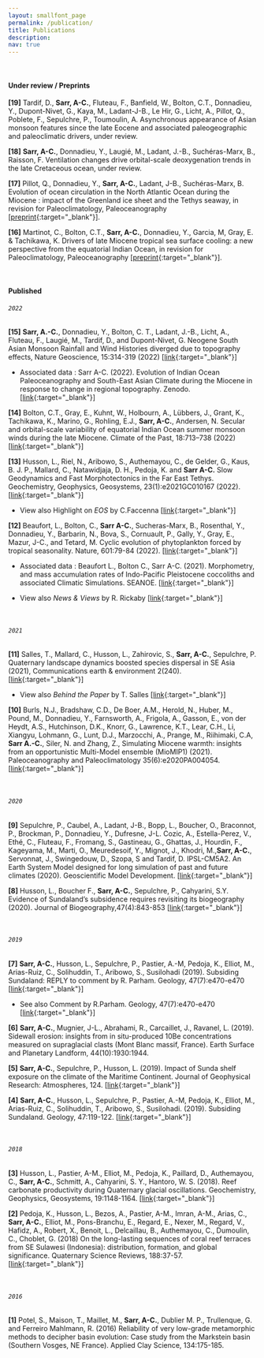 ```yaml
---
layout: smallfont_page
permalink: /publication/
title: Publications
description: 
nav: true
---
```

<p>&nbsp;</p>

#### Under review / Preprints

__[19]__ Tardif, D., __Sarr, A-C.__, Fluteau, F., Banfield, W., Bolton, C.T., Donnadieu, Y., Dupont-Nivet, G., Kaya, M., Ladant-J-B., Le Hir, G., Licht, A., Pillot, Q., Poblete, F., Sepulchre, P., Toumoulin, A. Asynchronous appearance of Asian monsoon features since the late Eocene and associated paleogeographic and paleoclimatic drivers, under review.

__[18]__ __Sarr, A-C.__, Donnadieu, Y., Laugié, M., Ladant, J.-B., Suchéras-Marx, B., Raisson, F. Ventilation changes drive orbital-scale deoxygenation trends in the late Cretaceous ocean, under review.

__[17]__ Pillot, Q., Donnadieu, Y., __Sarr, A-C.__, Ladant, J-B., Suchéras-Marx, B. Evolution of ocean circulation in the North Atlantic Ocean during the Miocene : impact of the Greenland ice sheet and the Tethys seaway, in revision for Paleoclimatology, Paleoceanography [[preprint](https://www.essoar.org/doi/abs/10.1002/essoar.10511690.1){:target="_blank"}].

__[16]__ Martinot, C., Bolton, C.T., __Sarr, A-C.__, Donnadieu, Y., Garcia, M, Gray, E. & Tachikawa, K. Drivers of late Miocene tropical sea surface cooling: a new perspective from the equatorial Indian Ocean, in revision for Paleoclimatology, Paleoceanography [[preprint](https://www.essoar.org/doi/10.1002/essoar.10509655.2){:target="_blank"}].

<p>&nbsp;</p>

#### Published

###### `2022`
__[15]__ __Sarr, A.-C.__, Donnadieu, Y., Bolton, C. T., Ladant, J.-B., Licht, A., Fluteau, F., Laugié, M., Tardif, D., and Dupont-Nivet, G. Neogene South Asian Monsoon Rainfall and Wind Histories diverged due to topography effects, Nature Geoscience, 15:314-319 (2022) [[link](https://rdcu.be/cKXlb){:target="_blank"}]
 - Associated data : Sarr A-C. (2022). Evolution of Indian Ocean Paleoceanography and South-East Asian Climate during the Miocene in response to change in regional topography. Zenodo. [[link](https://doi.org/10.5281/zenodo.5727042){:target="_blank"}]

__[14]__ Bolton, C.T., Gray, E., Kuhnt, W.,  Holbourn, A., Lübbers, J., Grant, K., Tachikawa, K., Marino, G., Rohling, E.J., __Sarr, A-C.__, Andersen, N. Secular and orbital-scale variability of equatorial Indian Ocean summer monsoon winds during the late Miocene. Climate of the Past, 18:713–738 (2022) [[link](https://cp.copernicus.org/articles/18/713/2022/){:target="_blank"}]

__[13]__ Husson, L., Riel, N., Aribowo, S., Authemayou, C., de Gelder, G., Kaus,  B. J. P., Mallard, C., Natawidjaja, D. H., Pedoja, K. and __Sarr A-C.__ Slow Geodynamics and Fast Morphotectonics in the Far East Tethys. Geochemistry, Geophysics, Geosystems, 23(1):e2021GC010167 (2022). [[link](https://agupubs.onlinelibrary.wiley.com/doi/full/10.1029/2021GC010167){:target="_blank"}]

- View also Highlight on _EOS_ by C.Faccenna [[link](https://eos.org/editor-highlights/transient-mantle-flow-triggers-morphotectonic-activity-in-asia){:target="_blank"}]

__[12]__ Beaufort, L., Bolton, C., __Sarr A-C.__, Sucheras-Marx, B., Rosenthal, Y., Donnadieu, Y., Barbarin, N., Bova, S., Cornuault, P., Gally, Y., Gray, E., Mazur, J-C., and Tetard, M. Cyclic evolution of phytoplankton forced by tropical seasonality. Nature, 601:79-84 (2022). [[link](https://rdcu.be/cCqxv){:target="_blank"}]


 - Associated data : Beaufort L., Bolton C., Sarr A-C. (2021). Morphometry, and mass accumulation rates of Indo-Pacific Pleistocene coccoliths and associated Climatic Simulations. SEANOE. [[link](https://www.seanoe.org/data/00728/84031/){:target="_blank"}]
 
 - View also _News & Views_ by R. Rickaby  [[link](https://www.nature.com/articles/d41586-021-03549-5){:target="_blank"}]
  
 <p>&nbsp;</p>

###### `2021`

__[11]__ Salles, T., Mallard, C., Husson, L., Zahirovic, S., __Sarr, A-C.__, Sepulchre, P. Quaternary landscape dynamics boosted species dispersal in SE Asia (2021), Communications earth & environment 2(240). [[link](https://www.nature.com/articles/s43247-021-00311-7){:target="_blank"}]

 - View also _Behind the Paper_ by T. Salles [[link](https://ecoevocommunity.nature.com/posts/a-migration-superhighway-across-now-flooded-southeast-asia){:target="_blank"}]

__[10]__ Burls, N.J., Bradshaw, C.D., De Boer, A.M., Herold, N., Huber, M., Pound, M., Donnadieu, Y., Farnsworth, A., Frigola, A., Gasson, E., von der Heydt, A.S., Hutchinson, D.K., Knorr, G., Lawrence, K.T., Lear, C.H., Li, Xiangyu, Lohmann, G., Lunt, D.J., Marzocchi, A., Prange, M., Riihimaki, C.A, __Sarr A.-C.__, Siler, N. and Zhang, Z., Simulating Miocene warmth: insights from an opportunistic Multi-Model ensemble (MioMIP1) (2021). Paleoceanography and Paleoclimatology 35(6):e2020PA004054. [[link](https://agupubs.onlinelibrary.wiley.com/doi/full/10.1029/2020PA004054){:target="_blank"}]

<p>&nbsp;</p>

###### `2020`

__[9]__ Sepulchre, P., Caubel, A., Ladant, J-B., Bopp, L., Boucher, O., Braconnot, P., Brockman, P., Donnadieu, Y., Dufresne, J-L. Cozic, A., Estella-Perez, V., Ethé, C., Fluteau, F., Fromang, S., Gastineau, G., Ghattas, J., Hourdin, F., Kageyama, M., Marti, O., Meuredesoif, Y., Mignot, J., Khodri, M.,__Sarr, A-C.__, Servonnat, J., Swingedouw, D., Szopa, S and Tardif, D. IPSL-CM5A2. An Earth System Model designed for long simulation of past and future climates (2020). Geoscientific Model Development. [[link](https://gmd.copernicus.org/articles/13/3011/2020/){:target="_blank"}]

__[8]__ Husson, L., Boucher F., __Sarr, A-C.__, Sepulchre, P., Cahyarini, S.Y.  Evidence of Sundaland’s subsidence requires revisiting its biogeography (2020). Journal of Biogeography,47(4):843-853 [[link](https://onlinelibrary.wiley.com/doi/full/10.1111/jbi.13762){:target="_blank"}]

<p>&nbsp;</p>

###### `2019`

__[7]__ __Sarr, A-C.__, Husson, L., Sepulchre, P., Pastier, A.-M, Pedoja, K., Elliot, M., Arias-Ruiz, C., Solihuddin, T., Aribowo, S., Susilohadi (2019). Subsiding Sundaland: REPLY to comment by R. Parham. Geology, 47(7):e470-e470 [[link](https://pubs.geoscienceworld.org/gsa/geology/article/47/7/e470/571723/Subsiding-Sundaland-REPLY){:target="_blank"}]

- See also Comment by R.Parham. Geology, 47(7):e470-e470 [[link](https://pubs.geoscienceworld.org/gsa/geology/article/47/7/e469/571726/Subsiding-Sundaland-COMMENT){:target="_blank"}]

__[6]__ __Sarr, A-C.__, Mugnier, J-L., Abrahami, R., Carcaillet, J., Ravanel, L. (2019). Sidewall erosion: insights from in situ-produced 10Be concentrations measured on supraglacial clasts (Mont Blanc massif, France). Earth Surface and Planetary Landform, 44(10):1930:1944. 

__[5]__ __Sarr, A-C.__, Sepulchre, P., Husson, L. (2019). Impact of Sunda shelf exposure on the climate of the Maritime Continent. Journal of Geophysical Research: Atmospheres, 124. [[link](https://agupubs.onlinelibrary.wiley.com/doi/full/10.1029/2018JD029971){:target="_blank"}]

__[4]__ __Sarr, A-C.__, Husson, L., Sepulchre, P., Pastier, A.-M, Pedoja, K., Elliot, M., Arias-Ruiz, C., Solihuddin, T., Aribowo, S., Susilohadi. (2019). Subsiding Sundaland. Geology, 47:119-122.  [[link](https://hal.archives-ouvertes.fr/hal-02440378/document){:target="_blank"}]

<p>&nbsp;</p>

###### `2018`

__[3]__ Husson, L., Pastier, A-M., Elliot, M., Pedoja, K., Paillard, D., Authemayou, C., __Sarr, A-C.__, Schmitt, A., Cahyarini, S. Y., Hantoro, W. S. (2018). Reef carbonate productivity during Quaternary glacial oscillations. Geochemistry, Geophysics, Geosystems, 19:1148-1164. [[link](https://agupubs.onlinelibrary.wiley.com/doi/full/10.1002/2017GC007335){:target="_blank"}]

__[2]__ Pedoja, K., Husson, L., Bezos, A., Pastier, A-M., Imran, A-M., Arias, C., __Sarr, A-C.__, Elliot, M., Pons-Branchu, E., Regard, E., Nexer, M., Regard, V., Hafidz, A., Robert, X., Benoit, L., Delcaillau, B., Authemayou, C., Dumoulin, C., Choblet, G. (2018) On the long-lasting sequences of coral reef terraces from SE Sulawesi (Indonesia): distribution, formation, and global significance. Quaternary Science Reviews, 188:37-57. [[link](https://hal-normandie-univ.archives-ouvertes.fr/hal-01983439/document){:target="_blank"}]

<p>&nbsp;</p>

###### `2016`

__[1]__ Potel, S., Maison, T., Maillet, M., __Sarr, A-C.__, Dublier M. P., Trullenque, G. and Ferreiro Mahlmann, R. (2016) Reliability of very low-grade metamorphic methods to decipher basin evolution: Case study from the Markstein basin (Southern Vosges, NE France). Applied Clay Science, 134:175-185. 
